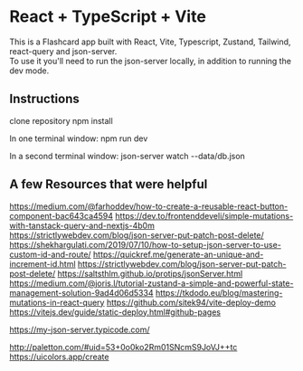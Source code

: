 # React + TypeScript + Vite

This is a Flashcard app built with React, Vite, Typescript, Zustand, Tailwind, react-query and json-server.  
To use it you'll need to run the json-server locally, in addition to running the dev mode.

## Instructions
clone repository
npm install 

In one terminal window: 
npm run dev

In a second terminal window:
json-server watch --data/db.json


## A few Resources that were helpful

https://medium.com/@farhoddev/how-to-create-a-reusable-react-button-component-bac643ca4594
https://dev.to/frontenddeveli/simple-mutations-with-tanstack-query-and-nextjs-4b0m
https://strictlywebdev.com/blog/json-server-put-patch-post-delete/
https://shekhargulati.com/2019/07/10/how-to-setup-json-server-to-use-custom-id-and-route/
https://quickref.me/generate-an-unique-and-increment-id.html
https://strictlywebdev.com/blog/json-server-put-patch-post-delete/
https://saltsthlm.github.io/protips/jsonServer.html
https://medium.com/@joris.l/tutorial-zustand-a-simple-and-powerful-state-management-solution-9ad4d06d5334
https://tkdodo.eu/blog/mastering-mutations-in-react-query
https://github.com/sitek94/vite-deploy-demo
https://vitejs.dev/guide/static-deploy.html#github-pages

https://my-json-server.typicode.com/

http://paletton.com/#uid=53+0o0ko2Rm01SNcmS9JoVJ++tc
https://uicolors.app/create
